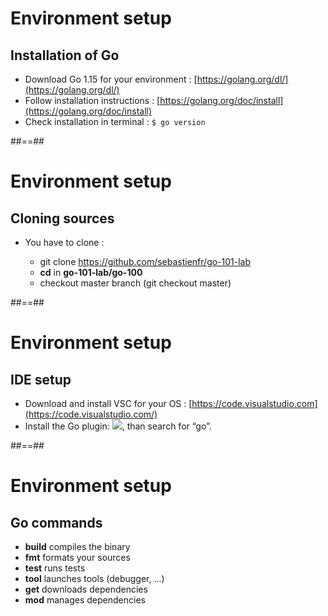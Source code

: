 # Environment setup

## Installation of Go

- Download Go 1.15 for your environment : [https://golang.org/dl/](https://golang.org/dl/)
- Follow installation instructions : [https://golang.org/doc/install](https://golang.org/doc/install)
- Check installation in terminal : `$ go version`

<!-- .element: class="big-code" -->

##==##

# Environment setup

## Cloning sources

- You have to clone :

  - git clone <a href="https://github.com/sebastienfr/go-101-lab">https://github.com/sebastienfr/go-101-lab</a>
  - **cd** in **go-101-lab/go-100**
  - checkout master branch (git checkout master)

##==##

# Environment setup

## IDE setup

- Download and install VSC for your OS : [https://code.visualstudio.com](https://code.visualstudio.com/)
- Install the Go plugin: <img src="./assets/go-100/images/plugin.jpg">, than search for “go”.

##==##

# Environment setup

## Go commands

- **build** compiles the binary
- **fmt** formats your sources
- **test** runs tests
- **tool** launches tools (debugger, ...)
- **get** downloads dependencies
- **mod** manages dependencies
